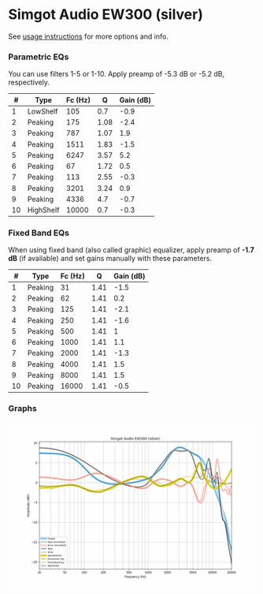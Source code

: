 # Simgot Audio EW300 (silver)
See [usage instructions](https://github.com/jaakkopasanen/AutoEq#usage) for more options and info.

### Parametric EQs
You can use filters 1-5 or 1-10. Apply preamp of -5.3 dB or -5.2 dB, respectively.

|   # | Type      |   Fc (Hz) |    Q |   Gain (dB) |
|-----|-----------|-----------|------|-------------|
|   1 | LowShelf  |       105 | 0.7  |        -0.9 |
|   2 | Peaking   |       175 | 1.08 |        -2.4 |
|   3 | Peaking   |       787 | 1.07 |         1.9 |
|   4 | Peaking   |      1511 | 1.83 |        -1.5 |
|   5 | Peaking   |      6247 | 3.57 |         5.2 |
|   6 | Peaking   |        67 | 1.72 |         0.5 |
|   7 | Peaking   |       113 | 2.55 |        -0.3 |
|   8 | Peaking   |      3201 | 3.24 |         0.9 |
|   9 | Peaking   |      4336 | 4.7  |        -0.7 |
|  10 | HighShelf |     10000 | 0.7  |        -0.3 |

### Fixed Band EQs
When using fixed band (also called graphic) equalizer, apply preamp of **-1.7 dB** (if available) and set gains manually with these parameters.

|   # | Type    |   Fc (Hz) |    Q |   Gain (dB) |
|-----|---------|-----------|------|-------------|
|   1 | Peaking |        31 | 1.41 |        -1.5 |
|   2 | Peaking |        62 | 1.41 |         0.2 |
|   3 | Peaking |       125 | 1.41 |        -2.1 |
|   4 | Peaking |       250 | 1.41 |        -1.6 |
|   5 | Peaking |       500 | 1.41 |         1   |
|   6 | Peaking |      1000 | 1.41 |         1.1 |
|   7 | Peaking |      2000 | 1.41 |        -1.3 |
|   8 | Peaking |      4000 | 1.41 |         1.5 |
|   9 | Peaking |      8000 | 1.41 |         1.5 |
|  10 | Peaking |     16000 | 1.41 |        -0.5 |

### Graphs
![](./Simgot%20Audio%20EW300%20(silver).png)
